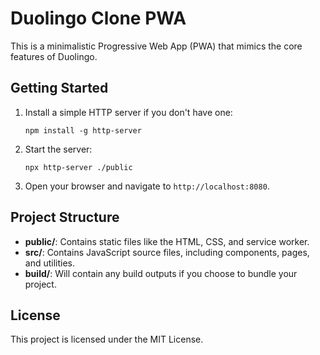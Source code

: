 # Duolingo Clone PWA

This is a minimalistic Progressive Web App (PWA) that mimics the core features of Duolingo.

## Getting Started

1. Install a simple HTTP server if you don't have one:
   ```
   npm install -g http-server
   ```

2. Start the server:
   ```
   npx http-server ./public
   ```

3. Open your browser and navigate to `http://localhost:8080`.

## Project Structure

- **public/**: Contains static files like the HTML, CSS, and service worker.
- **src/**: Contains JavaScript source files, including components, pages, and utilities.
- **build/**: Will contain any build outputs if you choose to bundle your project.

## License

This project is licensed under the MIT License.
